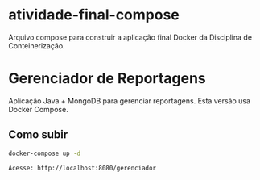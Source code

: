 # atividade-final-compose
Arquivo compose para construir a aplicação final Docker da Disciplina de Conteinerização.


# Gerenciador de Reportagens

Aplicação Java + MongoDB para gerenciar reportagens. Esta versão usa Docker Compose.

## Como subir

```bash
docker-compose up -d

Acesse: http://localhost:8080/gerenciador
